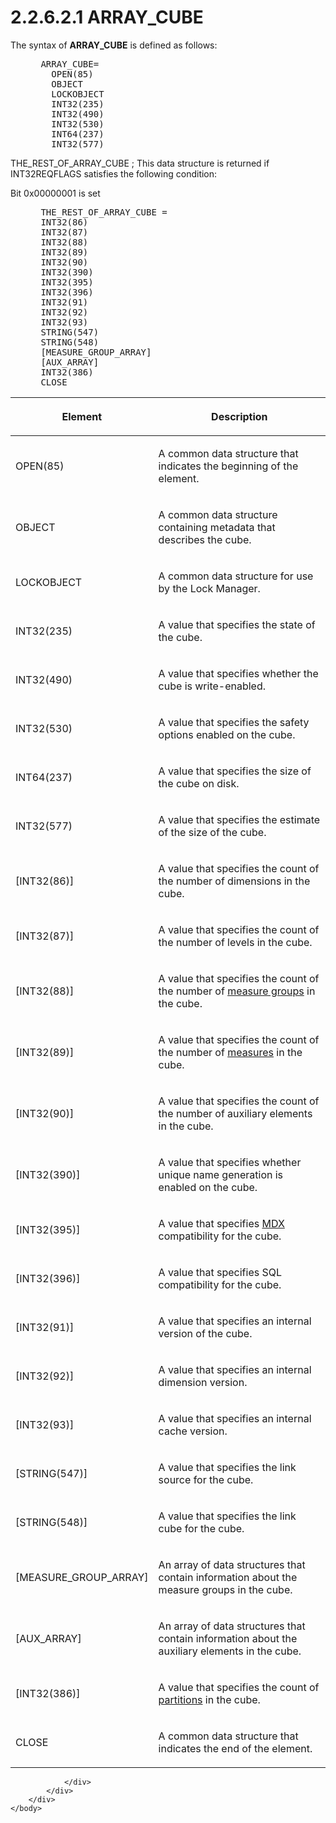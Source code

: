 <html dir="LTR" xmlns:mshelp="http://msdn.microsoft.com/mshelp" xmlns:ddue="http://ddue.schemas.microsoft.com/authoring/2003/5" xmlns:xlink="http://www.w3.org/1999/xlink" xmlns:tool="http://www.microsoft.com/tooltip">
    <head>
        <meta http-equiv="Content-Type" content="text/html; CHARSET=utf-8"></meta>
        <meta name="save" content="history"></meta>
        <title>2.2.6.2.1 ARRAY_CUBE</title>
        <xml>
            <mshelp:toctitle title="2.2.6.2.1 ARRAY_CUBE"></mshelp:toctitle>
            <mshelp:rltitle title="[MS-SSAS8]: ARRAY_CUBE"></mshelp:rltitle>
            <mshelp:keyword index="A" term="ec1f87f4-8d63-4ded-833a-dd1b55e880dd"></mshelp:keyword>
            <mshelp:attr name="DCSext.ContentType" value="open specification"></mshelp:attr>
            <mshelp:attr name="AssetID" value="ec1f87f4-8d63-4ded-833a-dd1b55e880dd"></mshelp:attr>
            <mshelp:attr name="TopicType" value="kbRef"></mshelp:attr>
            <mshelp:attr name="DCSext.Title" value="[MS-SSAS8]: ARRAY_CUBE" />
        </xml>
    </head>
    <body>
        <div id="header">
            <h1 class="heading">2.2.6.2.1 ARRAY_CUBE</h1>
        </div>
        <div id="mainSection">
            <div id="mainBody">
                <div id="allHistory" class="saveHistory"></div>
                <div id="sectionSection0" class="section" name="collapseableSection">
                    

<p>The syntax of <b>ARRAY_CUBE</b> is defined as
follows:           </p>

<dl>
<dd>
<div><pre> ARRAY_CUBE=
   OPEN(85)
   OBJECT
   LOCKOBJECT
   INT32(235)
   INT32(490)
   INT32(530)
   INT64(237)
   INT32(577)
</pre></div>
</dd></dl>

<p>THE_REST_OF_ARRAY_CUBE ; This data structure is returned if
INT32REQFLAGS satisfies the following condition:</p>

<p>Bit 0x00000001 is set           </p>

<dl>
<dd>
<div><pre> THE_REST_OF_ARRAY_CUBE =
 INT32(86)
 INT32(87) 
 INT32(88) 
 INT32(89) 
 INT32(90) 
 INT32(390) 
 INT32(395)
 INT32(396) 
 INT32(91)
 INT32(92)
 INT32(93)
 STRING(547)
 STRING(548) 
 [MEASURE_GROUP_ARRAY]
 [AUX_ARRAY]
 INT32(386) 
 CLOSE
</pre></div>
</dd></dl>

<table>
 <thead>
  <tr>
   <th>
   <p>Element</p>
   </th>
   <th>
   <p>Description</p>
   </th>
  </tr>
 </thead>
 <tr>
  <td>
  <p>OPEN(85)</p>
  </td>
  <td>
  <p>A common data structure that indicates the beginning
  of the element.</p>
  </td>
 </tr>
 <tr>
  <td>
  <p>OBJECT</p>
  </td>
  <td>
  <p>A common data structure containing metadata that
  describes the cube.</p>
  </td>
 </tr>
 <tr>
  <td>
  <p>LOCKOBJECT</p>
  </td>
  <td>
  <p>A common data structure for use by the Lock Manager.</p>
  </td>
 </tr>
 <tr>
  <td>
  <p>INT32(235)</p>
  </td>
  <td>
  <p>A value that specifies the state of the cube.</p>
  </td>
 </tr>
 <tr>
  <td>
  <p>INT32(490)</p>
  </td>
  <td>
  <p>A value that specifies whether the cube is
  write-enabled.</p>
  </td>
 </tr>
 <tr>
  <td>
  <p>INT32(530)</p>
  </td>
  <td>
  <p>A value that specifies the safety options enabled on
  the cube.</p>
  </td>
 </tr>
 <tr>
  <td>
  <p>INT64(237)</p>
  </td>
  <td>
  <p>A value that specifies the size of the cube on disk.</p>
  </td>
 </tr>
 <tr>
  <td>
  <p>INT32(577)</p>
  </td>
  <td>
  <p>A value that specifies the estimate of the size of the
  cube.</p>
  </td>
 </tr>
 <tr>
  <td>
  <p>[INT32(86)]</p>
  </td>
  <td>
  <p>A value that specifies the count of the number of
  dimensions in the cube.</p>
  </td>
 </tr>
 <tr>
  <td>
  <p>[INT32(87)]</p>
  </td>
  <td>
  <p>A value that specifies the count of the number of
  levels in the cube.</p>
  </td>
 </tr>
 <tr>
  <td>
  <p>[INT32(88)]</p>
  </td>
  <td>
  <p>A value that specifies the count of the number of <a href="c527450b-f5bd-424b-8c98-ba6365288f35.htm#gt_1f51f60a-8a0f-4b0d-9e7e-80cbd596e164">measure groups</a> in the
  cube.</p>
  </td>
 </tr>
 <tr>
  <td>
  <p>[INT32(89)]</p>
  </td>
  <td>
  <p>A value that specifies the count of the number of <a href="c527450b-f5bd-424b-8c98-ba6365288f35.htm#gt_70548cb6-ef0e-4f2a-8e34-7293a9df8998">measures</a> in the cube.</p>
  </td>
 </tr>
 <tr>
  <td>
  <p>[INT32(90)]</p>
  </td>
  <td>
  <p>A value that specifies the count of the number of
  auxiliary elements in the cube.</p>
  </td>
 </tr>
 <tr>
  <td>
  <p>[INT32(390)]</p>
  </td>
  <td>
  <p>A value that specifies whether unique name generation
  is enabled on the cube.</p>
  </td>
 </tr>
 <tr>
  <td>
  <p>[INT32(395)]</p>
  </td>
  <td>
  <p>A value that specifies <a href="c527450b-f5bd-424b-8c98-ba6365288f35.htm#gt_9b631ff5-dc89-45f0-a1c2-db6981e4804f">MDX</a> compatibility for the
  cube.</p>
  </td>
 </tr>
 <tr>
  <td>
  <p>[INT32(396)]</p>
  </td>
  <td>
  <p>A value that specifies SQL compatibility for the cube.</p>
  </td>
 </tr>
 <tr>
  <td>
  <p>[INT32(91)]</p>
  </td>
  <td>
  <p>A value that specifies an internal version of the
  cube.</p>
  </td>
 </tr>
 <tr>
  <td>
  <p>[INT32(92)]</p>
  </td>
  <td>
  <p>A value that specifies an internal dimension version.</p>
  </td>
 </tr>
 <tr>
  <td>
  <p>[INT32(93)]</p>
  </td>
  <td>
  <p>A value that specifies an internal cache version.</p>
  </td>
 </tr>
 <tr>
  <td>
  <p>[STRING(547)]</p>
  </td>
  <td>
  <p>A value that specifies the link source for the cube.</p>
  </td>
 </tr>
 <tr>
  <td>
  <p>[STRING(548)]</p>
  </td>
  <td>
  <p>A value that specifies the link cube for the cube.</p>
  </td>
 </tr>
 <tr>
  <td>
  <p>[MEASURE_GROUP_ARRAY]</p>
  </td>
  <td>
  <p>An array of data structures that contain information
  about the measure groups in the cube.</p>
  </td>
 </tr>
 <tr>
  <td>
  <p>[AUX_ARRAY]</p>
  </td>
  <td>
  <p>An array of data structures that contain information
  about the auxiliary elements in the cube.</p>
  </td>
 </tr>
 <tr>
  <td>
  <p>[INT32(386)]</p>
  </td>
  <td>
  <p>A value that specifies the count of <a href="c527450b-f5bd-424b-8c98-ba6365288f35.htm#gt_2f24f458-7d39-47a2-93f7-de433ea85c75">partitions</a> in the cube.</p>
  </td>
 </tr>
 <tr>
  <td>
  <p>CLOSE</p>
  </td>
  <td>
  <p>A common data structure that indicates the end of the
  element.</p>
  </td>
 </tr>
</table>

<p> </p>


                </div>
            </div>
        </div>
    </body>
</html>
